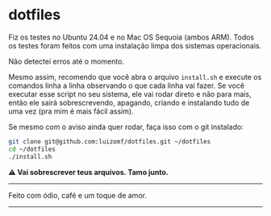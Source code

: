 # dotfiles

Fiz os testes no Ubuntu 24.04 e no Mac OS Sequoia (ambos ARM). Todos os testes foram feitos com
uma instalação limpa dos sistemas operacionais.

Não detectei erros até o momento.

Mesmo assim, recomendo que você abra o arquivo `install.sh` e execute os comandos linha a linha
observando o que cada linha vai fazer. Se você executar esse script no seu sistema, ele vai rodar
direto e não para mais, então ele sairá sobrescrevendo, apagando, criando e instalando tudo de uma
vez (pra mim é mais fácil assim).

Se mesmo com o aviso ainda quer rodar, faça isso com o git instalado:

```bash
git clone git@github.com:luizomf/dotfiles.git ~/dotfiles
cd ~/dotfiles
./install.sh
```

**⚠️ Vai sobrescrever teus arquivos. Tamo junto.**

---

Feito com ódio, café e um toque de amor.

---
